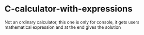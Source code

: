 # C-calculator-with-expressions
Not an ordinary calculator, this one is only for console, it gets users mathematical expression and at the end gives the solution
